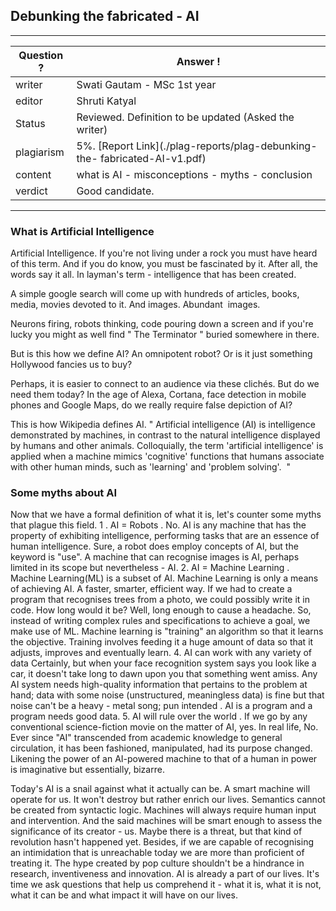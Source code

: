 ## Debunking the fabricated - AI

---
Question ? | Answer ! |
--- | --- |
writer | Swati Gautam - MSc 1st year|
editor | Shruti Katyal |
Status | Reviewed. Definition to be updated (Asked the writer) |
plagiarism | 5%. [Report Link](./plag-reports/plag-debunking-the- fabricated-AI-v1.pdf)
content | what is AI - misconceptions - myths - conclusion |
verdict | Good candidate. | 
---

### What is Artificial Intelligence
Artificial Intelligence. If you're not living under a rock you must have heard of this term. And if
you do know, you must be fascinated by it. After all, the words say it all. In layman's term -
intelligence that has been created.

A simple google search will come up with hundreds of articles, books, media, movies devoted to
it. And images. ​Abundant ​ images.

Neurons firing, robots thinking, code pouring down a screen and if you're lucky you might as
well find " The Terminator " buried somewhere in there.

But is this how we define AI? An omnipotent robot? Or is it just something Hollywood fancies us
to buy?

Perhaps, it is easier to connect to an audience via these clichés. But do we need them today? In
the age of Alexa, Cortana, face detection in mobile phones and Google Maps, do we really
require false depiction of AI?

This is how Wikipedia defines AI.
" Artificial intelligence (AI) is intelligence demonstrated by machines, in contrast to the natural
intelligence displayed by humans and other animals. Colloquially, the term 'artificial intelligence'
is applied when a machine mimics 'cognitive' functions that humans associate with other human
minds, such as 'learning' and 'problem solving'. ​ "

### Some myths about AI
Now that we have a formal definition of what it is, let's counter some myths that plague this field.
1 . AI = Robots .
No. AI is any machine that has the property of exhibiting intelligence, performing tasks that
are an essence of human intelligence.
Sure, a robot does employ concepts of AI, but the keyword is "use".
A machine that can recognise images is AI, perhaps limited in its scope but nevertheless - AI.
2. AI = Machine Learning .
Machine Learning(ML) is a subset of AI. Machine Learning is only a means of achieving AI. A
faster, smarter, efficient way.
If we had to create a program that recognises trees from a photo, we could possibly write it in
code.
How long would it be? Well, long enough to cause a headache.
So, instead of writing complex rules and specifications to achieve a goal,
we make use of ML.
Machine learning is "training" an algorithm so that it learns the objective. Training involves
feeding it a huge amount of data so that it adjusts, improves and eventually learn.
4. AI can work with any variety of data
Certainly, but when your face recognition system says you look like a car, it doesn't take long
to dawn upon you that something went amiss. Any AI system needs high-quality information that
pertains to the problem at hand; data with some noise (unstructured, meaningless data) is fine
but that noise can't be a heavy - metal song; ​pun intended ​. AI is a program and a program
needs good data.
5. AI will rule over the world .
If we go by any conventional science-fiction movie on the matter of AI, yes. In real life, No.
Ever since "AI" transcended from academic knowledge to general circulation, it has been
fashioned, manipulated, had its purpose changed.
Likening the power of an AI-powered machine to that of a human in power is imaginative but
essentially, bizarre.

Today's AI is a snail against what it actually can be. A smart machine will operate for us. It won't
destroy but rather enrich our lives.
Semantics cannot be created from syntactic logic.
Machines will always require human input and intervention.
And the said machines will be smart enough to assess the significance of its creator - us.
Maybe there is a threat, but that kind of revolution hasn't happened yet.
Besides, if we are capable of recognising an intimidation that is unreachable today we are more
than proficient of treating it.
The hype created by pop culture shouldn't be a hindrance in research, inventiveness and
innovation.
AI is already a part of our lives. It's time we ask questions that help us comprehend it - what it
is, what it is not, what it can be and what impact it will have on our lives.
